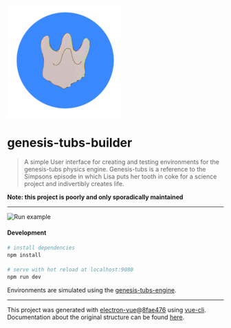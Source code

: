 ![Icon](./materials/genesis-tub.png)

# genesis-tubs-builder

> A simple User interface for creating and testing environments for the genesis-tubs physics engine. Genesis-tubs is a reference to the Simpsons episode in which Lisa puts her tooth in coke for a science project and indivertibly creates life.  

**Note: this project is poorly and only sporadically maintained**

---

![Run example](http://g.recordit.co/WbCVs7Qjct.gif)

#### Development


``` bash
# install dependencies
npm install

# serve with hot reload at localhost:9080
npm run dev

```

Environments are simulated using the [genesis-tubs-engine](https://github.com/mauicv/genesis-tubs-engine).

---

This project was generated with [electron-vue](https://github.com/SimulatedGREG/electron-vue)@[8fae476](https://github.com/SimulatedGREG/electron-vue/tree/8fae4763e9d225d3691b627e83b9e09b56f6c935) using [vue-cli](https://github.com/vuejs/vue-cli). Documentation about the original structure can be found [here](https://simulatedgreg.gitbooks.io/electron-vue/content/index.html).
